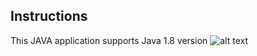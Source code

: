 ## Instructions
This JAVA application supports Java 1.8 version
![alt text](https://www.tatvasoft.com/blog/wp-content/uploads/2020/10/How-to-Integrate-SonarQube-with-Jenkins.jpg)
